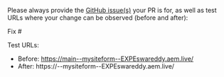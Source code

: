 Please always provide the [GitHub issue(s)](../issues) your PR is for, as well as test URLs where your change can be observed (before and after):

Fix #<gh-issue-id>

Test URLs:
- Before: https://main--mysiteform--EXPEswareddy.aem.live/
- After: https://<branch>--mysiteform--EXPEswareddy.aem.live/
